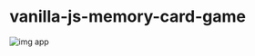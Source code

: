 # vanilla-js-memory-card-game
 
![img app](https://ll-testing.ru/img-prodject/memory-card-game.png)
